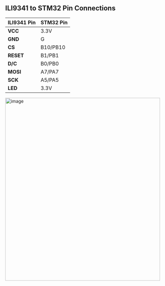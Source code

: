 ## ILI9341 to STM32 Pin Connections
| **ILI9341 Pin** | **STM32 Pin** |
|------------------|---------------|
| **VCC**          | 3.3V          |
| **GND**          | G             |
| **CS**           | B10/PB10           |
| **RESET**        | B1/PB1            |
| **D/C**          | B0/PB0            |
| **MOSI**         | A7/PA7            |
| **SCK**          | A5/PA5            |
| **LED**          | 3.3V          |

<img width="492" height="582" alt="image" src="https://github.com/user-attachments/assets/54f1940b-b96d-4fbd-a90f-818d03d5e2f0" />
